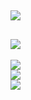 
[![](https://visitcount.itsvg.in/api?id=happilli&icon=1&color=1)](https://visitcount.itsvg.in)
---
![](https://quotes-github-readme.vercel.app/api?type=horizontal&theme=dark)
---
![](https://github-readme-stats.vercel.app/api?username=happilli&theme=midnight-purple&hide_border=false&include_all_commits=false&count_private=false)<br/>
![](https://github-readme-streak-stats.herokuapp.com/?user=happilli&theme=midnight-purple&hide_border=false)<br/>
![](https://github-readme-stats.vercel.app/api/top-langs/?username=happilli&theme=midnight-purple&hide_border=false&include_all_commits=false&count_private=false&layout=compact)





